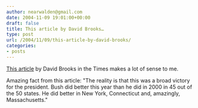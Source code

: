 ```yaml
---
author: nearwalden@gmail.com
date: 2004-11-09 19:01:00+00:00
draft: false
title: This article by David Brooks…
type: post
url: /2004/11/09/this-article-by-david-brooks/
categories:
- posts
---
```


[This article](//www.nytimes.com/2004/11/06/opinion/06brooks.html?ex=1257483600&en=b4613533d9a1bdde&ei=5090&partner=rssuserland") by David Brooks in the Times makes a lot of sense to me.

Amazing fact from this article:  "The reality is that this was a broad victory for the president. Bush did better this year than he did in 2000 in 45 out of the 50 states.  He did better in New York, Connecticut and, amazingly, Massachusetts."



